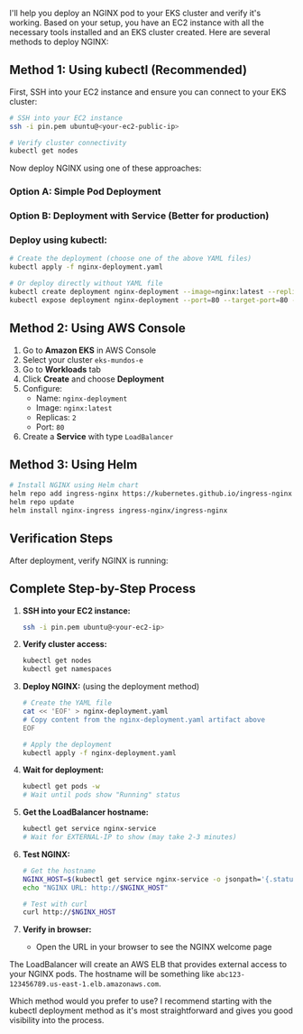 I'll help you deploy an NGINX pod to your EKS cluster and verify it's working. Based on your setup, you have an EC2 instance with all the necessary tools installed and an EKS cluster created. Here are several methods to deploy NGINX:

## Method 1: Using kubectl (Recommended)

First, SSH into your EC2 instance and ensure you can connect to your EKS cluster:

```bash
# SSH into your EC2 instance
ssh -i pin.pem ubuntu@<your-ec2-public-ip>

# Verify cluster connectivity
kubectl get nodes
```

Now deploy NGINX using one of these approaches:

### Option A: Simple Pod Deployment

### Option B: Deployment with Service (Better for production)

### Deploy using kubectl:

```bash
# Create the deployment (choose one of the above YAML files)
kubectl apply -f nginx-deployment.yaml

# Or deploy directly without YAML file
kubectl create deployment nginx-deployment --image=nginx:latest --replicas=2
kubectl expose deployment nginx-deployment --port=80 --target-port=80 --type=LoadBalancer
```

## Method 2: Using AWS Console

1. Go to **Amazon EKS** in AWS Console
2. Select your cluster `eks-mundos-e`
3. Go to **Workloads** tab
4. Click **Create** and choose **Deployment**
5. Configure:
   - Name: `nginx-deployment`
   - Image: `nginx:latest`
   - Replicas: `2`
   - Port: `80`
6. Create a **Service** with type `LoadBalancer`

## Method 3: Using Helm

```bash
# Install NGINX using Helm chart
helm repo add ingress-nginx https://kubernetes.github.io/ingress-nginx
helm repo update
helm install nginx-ingress ingress-nginx/ingress-nginx
```

## Verification Steps

After deployment, verify NGINX is running:


## Complete Step-by-Step Process

1. **SSH into your EC2 instance:**
   ```bash
   ssh -i pin.pem ubuntu@<your-ec2-ip>
   ```

2. **Verify cluster access:**
   ```bash
   kubectl get nodes
   kubectl get namespaces
   ```

3. **Deploy NGINX:** (using the deployment method)
   ```bash
   # Create the YAML file
   cat << 'EOF' > nginx-deployment.yaml
   # Copy content from the nginx-deployment.yaml artifact above
   EOF
   
   # Apply the deployment
   kubectl apply -f nginx-deployment.yaml
   ```

4. **Wait for deployment:**
   ```bash
   kubectl get pods -w
   # Wait until pods show "Running" status
   ```

5. **Get the LoadBalancer hostname:**
   ```bash
   kubectl get service nginx-service
   # Wait for EXTERNAL-IP to show (may take 2-3 minutes)
   ```

6. **Test NGINX:**
   ```bash
   # Get the hostname
   NGINX_HOST=$(kubectl get service nginx-service -o jsonpath='{.status.loadBalancer.ingress[0].hostname}')
   echo "NGINX URL: http://$NGINX_HOST"
   
   # Test with curl
   curl http://$NGINX_HOST
   ```

7. **Verify in browser:**
   - Open the URL in your browser to see the NGINX welcome page

The LoadBalancer will create an AWS ELB that provides external access to your NGINX pods. The hostname will be something like `abc123-123456789.us-east-1.elb.amazonaws.com`.

Which method would you prefer to use? I recommend starting with the kubectl deployment method as it's most straightforward and gives you good visibility into the process.